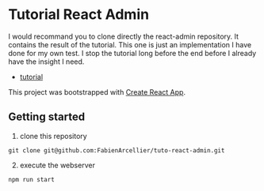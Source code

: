 # Tutorial React Admin

I would recommand you to clone directly the react-admin repository. It contains the result
of the tutorial. This one is just an implementation I have done for my own test. I stop the
tutorial long before the end before I already have the insight I need.

* [tutorial](https://marmelab.com/react-admin/Tutorial.html)

This project was bootstrapped with [Create React App](https://github.com/facebook/create-react-app).

## Getting started

1. clone this repository

```
git clone git@github.com:FabienArcellier/tuto-react-admin.git
```

2. execute the webserver

```bash
npm run start
```